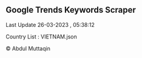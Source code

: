 

## Google Trends Keywords Scraper 
 
Last Update 26-03-2023 , 05:38:12

Country List :
VIETNAM.json



© Abdul Muttaqin 
